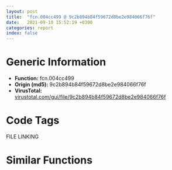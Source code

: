 ```yaml
---
layout: post
title:  "fcn.004cc499 @ 9c2b894b84f59672d8be2e984066f76f"
date:   2021-09-10 15:52:19 +0300
categories: report
index: false
---
```


# Generic Information
- **Function:** fcn.004cc499
- **Origin (md5):** 9c2b894b84f59672d8be2e984066f76f
- **VirusTotal:** [virustotal.com/gui/file/9c2b894b84f59672d8be2e984066f76f][virustotal_ref]

# Code Tags
<span class="tag" id="FILE">FILE</span>
<span class="tag" id="LINKING">LINKING</span>


# Similar Functions
<script type="text/javascript" src="https://www.gstatic.com/charts/loader.js"></script>
<script type="text/javascript">

    google.charts.load('current', {'packages':['corechart']});
    google.charts.setOnLoadCallback(drawChart);

    function drawChart() {
    var data = new google.visualization.DataTable();
        data.addColumn('number', 'X');
        data.addColumn('number', 'Y');
        data.addColumn({type: 'string', role: 'tooltip', 'p': {'html': true}});
        data.addColumn({'type': 'string', 'role': 'style'});
        
        data.addRows([
    [-37.86391067504883, 79.47565460205078, '<b><a href="/report/fcn.004cc499@9c2b894b84f59672d8be2e984066f76f">fcn.004cc499</a><br>@9c2b894b84f59672d8be2e984066f76f</b><br><br>push ebp<br>mov ebp esp<br>push ebx<br>push esi<br>mov esi ecx<br>xor ebx ebx<br>push edi<br>cmp dword[esi] ebx<br>je 0x4cc4ec<br>push 0x585ae4<br>call dword[sym.imp.KERNEL32.dll_GetModuleHandleW]<br>test eax eax<br>je 0x4cc50c<br>push str.CreateFileTransactedW<br>push eax<br>call dword[sym.imp.KERNEL32.dll_GetProcAddress]<br>mov edi eax<br>test edi edi<br>je 0x4cc50c<br>push ebx<br>push ebx<br>push dword[esi]<br>mov ecx edi<br>push dword[ebp+0x20]<br>push dword[ebp+0x1c]<br>push dword[ebp+0x18]<br>push dword[ebp+0x14]<br>push dword[ebp+0x10]<br>push dword[ebp+0xc]<br>push dword[ebp+8]<br>call fcn.00553897<br>call edi<br>jmp 0x4cc50f<br>cmp dword[esi+4] ebx<br>je 0x4cc50c<br>push ebx<br>push dword[ebp+0x1c]<br>push dword[ebp+0x18]<br>push dword[ebp+0x14]<br>push dword[ebp+0x10]<br>push dword[ebp+0xc]<br>push dword[ebp+8]<br>call dword[sym.imp.KERNEL32.dll_CreateFileW]<br>jmp 0x4cc50f<br>or eax 0xffffffff<br>pop edi<br>pop esi<br>pop ebx<br>pop ebp<br>ret 0x1c<br>', 'point { fill-color: #e0440e; }'],
[88.68907165527344, 148.86099243164062, '<b><a href="/report/fcn.004298de@9c2b894b84f59672d8be2e984066f76f">fcn.004298de</a><br>@9c2b894b84f59672d8be2e984066f76f</b><br><br>push ebp<br>mov ebp esp<br>push esi<br>mov esi ecx<br>push edi<br>cmp dword[esi] 0<br>je 0x429935<br>push 0x587618<br>call dword[sym.imp.KERNEL32.dll_GetModuleHandleW]<br>test eax eax<br>je 0x429944<br>push str.RegCreateKeyTransactedW<br>push eax<br>call dword[sym.imp.KERNEL32.dll_GetProcAddress]<br>mov edi eax<br>test edi edi<br>je 0x429944<br>push 0<br>push dword[esi]<br>mov ecx edi<br>push dword[ebp+0x28]<br>push dword[ebp+0x24]<br>push dword[ebp+0x20]<br>push dword[ebp+0x1c]<br>push dword[ebp+0x18]<br>push dword[ebp+0x14]<br>push dword[ebp+0x10]<br>push dword[ebp+0xc]<br>push dword[ebp+8]<br>call fcn.00553897<br>call edi<br>jmp 0x429947<br>cmp dword[esi+4] 0<br>je 0x429944<br>pop edi<br>pop esi<br>pop ebp<br>jmp dword[sym.imp.ADVAPI32.dll_RegCreateKeyExW]<br>xor eax eax<br>inc eax<br>pop edi<br>pop esi<br>pop ebp<br>ret 0x24<br>', 'null'],
[-47.41335678100586, 38.298316955566406, '<b><a href="/report/fcn.00458af9@d96761eb00d2d97e2b6f5ffffed0b46a">fcn.00458af9</a><br>@d96761eb00d2d97e2b6f5ffffed0b46a</b><br><br>push ebp<br>mov ebp esp<br>push ecx<br>push ebx<br>xor ebx ebx<br>test byte[ebp+0x14] 1<br>mov eax ebx<br>push edi<br>mov dword[ebp-4] eax<br>mov edi ebx<br>je 0x458b11<br>inc edi<br>jmp 0x458b1a<br>test byte[ebp+0x14] 2<br>je 0x458b1a<br>push 2<br>pop edi<br>test byte[ebp+0x14] 4<br>je 0x458b59<br>push esi<br>lea eax [ebp+0x14]<br>mov dword[ebp+0x14] ebx<br>push eax<br>push 0xa<br>call dword[sym.imp.KERNEL32.dll_GetCurrentProcess]<br>push eax<br>call dword[sym.imp.ADVAPI32.dll_OpenProcessToken]<br>push 1<br>push dword[ebp+0x14]<br>lea eax [ebp-4]<br>push eax<br>call dword[sym.imp.USERENV.dll_CreateEnvironmentBlock]<br>push dword[ebp+0x14]<br>mov esi eax<br>call dword[sym.imp.KERNEL32.dll_CloseHandle]<br>test esi esi<br>pop esi<br>je 0x458b85<br>mov eax dword[ebp-4]<br>push dword[ebp+0x2c]<br>push dword[ebp+0x28]<br>push dword[ebp+0x24]<br>push eax<br>mov eax dword[ebp+0x20]<br>or eax 0x400<br>push eax<br>push dword[ebp+0x1c]<br>push ebx<br>push edi<br>push dword[ebp+0x10]<br>push dword[ebp+0xc]<br>push dword[ebp+8]<br>call dword[sym.imp.ADVAPI32.dll_CreateProcessWithLogonW]<br>test eax eax<br>setne bl<br>cmp dword[ebp-4] 0<br>je 0x458b94<br>push dword[ebp-4]<br>call dword[sym.imp.USERENV.dll_DestroyEnvironmentBlock]<br>pop edi<br>mov al bl<br>pop ebx<br>mov esp ebp<br>pop ebp<br>ret 0x28<br>', 'null'],
[99.79068756103516, 214.82496643066406, '<b><a href="/report/fcn.00600192@52d540e8e13e0f0bbb8946b2363a382d">fcn.00600192</a><br>@52d540e8e13e0f0bbb8946b2363a382d</b><br><br>push ebp<br>mov ebp esp<br>push esi<br>mov esi ecx<br>cmp dword[esi] 0<br>je 0x6001df<br>push str.Advapi32.dll<br>call dword[sym.imp.KERNEL32.dll_GetModuleHandleW]<br>test eax eax<br>je 0x6001ed<br>push str.RegCreateKeyTransactedW<br>push eax<br>call dword[sym.imp.KERNEL32.dll_GetProcAddress]<br>test eax eax<br>je 0x6001ed<br>push 0<br>push dword[esi]<br>push dword[ebp+0x28]<br>push dword[ebp+0x24]<br>push dword[ebp+0x20]<br>push dword[ebp+0x1c]<br>push dword[ebp+0x18]<br>push dword[ebp+0x14]<br>push dword[ebp+0x10]<br>push dword[ebp+0xc]<br>push dword[ebp+8]<br>call eax<br>jmp 0x6001f0<br>cmp dword[esi+4] 0<br>je 0x6001ed<br>pop esi<br>pop ebp<br>jmp dword[sym.imp.ADVAPI32.dll_RegCreateKeyExW]<br>xor eax eax<br>inc eax<br>pop esi<br>pop ebp<br>ret 0x24<br>', 'null'],
[29.28977394104004, 112.44847106933594, '<b><a href="/report/fcn.004eb8eb@9c2b894b84f59672d8be2e984066f76f">fcn.004eb8eb</a><br>@9c2b894b84f59672d8be2e984066f76f</b><br><br>push ebp<br>mov ebp esp<br>cmp dword[ebp+0x10] 0<br>push esi<br>mov esi ecx<br>jne 0x4eb8fb<br>xor eax eax<br>jmp 0x4eb94a<br>cmp dword[esi] 0<br>push ebx<br>je 0x4eb938<br>push 0x585ae4<br>call dword[sym.imp.KERNEL32.dll_GetModuleHandleW]<br>test eax eax<br>je 0x4eb947<br>push str.GetFileAttributesTransactedW<br>push eax<br>call dword[sym.imp.KERNEL32.dll_GetProcAddress]<br>mov ebx eax<br>test ebx ebx<br>je 0x4eb947<br>push dword[esi]<br>mov ecx ebx<br>push dword[ebp+0x10]<br>push dword[ebp+0xc]<br>push dword[ebp+8]<br>call fcn.00553897<br>call ebx<br>jmp 0x4eb949<br>cmp dword[esi+4] 0<br>je 0x4eb947<br>pop ebx<br>pop esi<br>pop ebp<br>jmp dword[sym.imp.KERNEL32.dll_GetFileAttributesExW]<br>xor eax eax<br>pop ebx<br>pop esi<br>pop ebp<br>ret 0xc<br>', 'null'],
[182.6433563232422, 141.13946533203125, '<b><a href="/report/fcn.00476b02@912f1d013a0d6151bc7a7cef6da1b2a0">fcn.00476b02</a><br>@912f1d013a0d6151bc7a7cef6da1b2a0</b><br><br>push ebp<br>mov ebp esp<br>push esi<br>mov esi ecx<br>push edi<br>xor edi edi<br>cmp dword[esi] edi<br>je 0x476b44<br>push str.Advapi32.dll<br>call dword[sym.imp.KERNEL32.dll_GetModuleHandleW]<br>test eax eax<br>je 0x476b60<br>push str.RegOpenKeyTransactedW<br>push eax<br>call dword[sym.imp.KERNEL32.dll_GetProcAddress]<br>test eax eax<br>je 0x476b60<br>push edi<br>push dword[esi]<br>push dword[ebp+0x18]<br>push dword[ebp+0x14]<br>push edi<br>push dword[ebp+0xc]<br>push reloc.OLEAUT32.dll_SysReAllocString<br>call eax<br>jmp 0x476b63<br>cmp dword[esi+4] edi<br>je 0x476b60<br>push dword[ebp+0x18]<br>push dword[ebp+0x14]<br>push edi<br>push dword[ebp+0xc]<br>push reloc.OLEAUT32.dll_SysReAllocString<br>call dword[sym.imp.ADVAPI32.dll_RegOpenKeyExW]<br>jmp 0x476b63<br>xor eax eax<br>inc eax<br>pop edi<br>pop esi<br>pop ebp<br>ret 0x14<br>', 'null'],
[125.14852905273438, 129.17343139648438, '<b><a href="/report/fcn.0042994d@9c2b894b84f59672d8be2e984066f76f">fcn.0042994d</a><br>@9c2b894b84f59672d8be2e984066f76f</b><br><br>push ebp<br>mov ebp esp<br>push esi<br>mov esi ecx<br>push edi<br>cmp dword[esi] 0<br>je 0x429998<br>push 0x587618<br>call dword[sym.imp.KERNEL32.dll_GetModuleHandleW]<br>test eax eax<br>je 0x4299a7<br>push str.RegOpenKeyTransactedW<br>push eax<br>call dword[sym.imp.KERNEL32.dll_GetProcAddress]<br>mov edi eax<br>test edi edi<br>je 0x4299a7<br>push 0<br>push dword[esi]<br>mov ecx edi<br>push dword[ebp+0x18]<br>push dword[ebp+0x14]<br>push dword[ebp+0x10]<br>push dword[ebp+0xc]<br>push dword[ebp+8]<br>call fcn.00553897<br>call edi<br>jmp 0x4299aa<br>cmp dword[esi+4] 0<br>je 0x4299a7<br>pop edi<br>pop esi<br>pop ebp<br>jmp dword[sym.imp.ADVAPI32.dll_RegOpenKeyExW]<br>xor eax eax<br>inc eax<br>pop edi<br>pop esi<br>pop ebp<br>ret 0x14<br>', 'null'],
[-95.94727325439453, 8.43065357208252, '<b><a href="/report/fcn.0100412e@7be42d186738ec1816397d616de2cb9d">fcn.0100412e</a><br>@7be42d186738ec1816397d616de2cb9d</b><br><br>mov edi edi<br>push ebp<br>mov ebp esp<br>push ecx<br>mov eax dword[ebp+0xc]<br>test al 8<br>je 0x1004143<br>or eax 0xffffffff<br>jmp 0x10041cf<br>test al 3<br>mov dword[ebp-4] 0x80000000<br>je 0x1004155<br>mov dword[ebp-4] 0x40000000<br>test ah 1<br>je 0x1004179<br>test ah 4<br>je 0x1004168<br>mov dword[ebp+0xc] 1<br>jmp 0x100418b<br>and eax 0x200<br>neg eax<br>sbb eax eax<br>and eax 0xfffffffe<br>add eax 4<br>jmp 0x1004188<br>and eax 0x200<br>neg eax<br>sbb eax eax<br>and eax 2<br>add eax 3<br>mov dword[ebp+0xc] eax<br>push ebx<br>push esi<br>mov esi dword[sym.imp.KERNEL32.dll_CreateFileA]<br>push edi<br>xor ebx ebx<br>push ebx<br>mov edi 0x80<br>push edi<br>push dword[ebp+0xc]<br>push ebx<br>push ebx<br>push dword[ebp-4]<br>push dword[ebp+8]<br>call esi<br>cmp eax 0xffffffff<br>jne 0x10041cc<br>cmp dword[ebp+0xc] 3<br>je 0x10041cc<br>push dword[ebp+8]<br>call fcn.01002f6b<br>push ebx<br>push edi<br>push dword[ebp+0xc]<br>push ebx<br>push ebx<br>push dword[ebp-4]<br>push dword[ebp+8]<br>call esi<br>pop edi<br>pop esi<br>pop ebx<br>leave<br>ret 0xc<br>', 'null'],
[274.2206726074219, 85.7170639038086, '<b><a href="/report/fcn.00404a3e@3aa98225e51cbcae2d334c8b6b4ed9fd">fcn.00404a3e</a><br>@3aa98225e51cbcae2d334c8b6b4ed9fd</b><br><br>push ebp<br>mov ebp esp<br>push edi<br>xor edi edi<br>cmp dword[esi] edi<br>je 0x404a7b<br>push str.Advapi32.dll<br>call dword[sym.imp.KERNEL32.dll_GetModuleHandleW]<br>cmp eax edi<br>je 0x404a95<br>push str.RegOpenKeyTransactedW<br>push eax<br>call dword[sym.imp.KERNEL32.dll_GetProcAddress]<br>cmp eax edi<br>je 0x404a95<br>push edi<br>push dword[esi]<br>push dword[ebp+0x14]<br>push dword[ebp+0x10]<br>push edi<br>push dword[ebp+0xc]<br>push dword[ebp+8]<br>call eax<br>jmp 0x404a98<br>cmp dword[esi+4] edi<br>je 0x404a95<br>push dword[ebp+0x14]<br>push dword[ebp+0x10]<br>push edi<br>push dword[ebp+0xc]<br>push dword[ebp+8]<br>call dword[sym.imp.ADVAPI32.dll_RegOpenKeyExW]<br>jmp 0x404a98<br>xor eax eax<br>inc eax<br>pop edi<br>pop ebp<br>ret 0x10<br>', 'null'],
[303.2367858886719, 128.97003173828125, '<b><a href="/report/fcn.00404a3e@44a756939733df3681808b122b91651f">fcn.00404a3e</a><br>@44a756939733df3681808b122b91651f</b><br><br>push ebp<br>mov ebp esp<br>push edi<br>xor edi edi<br>cmp dword[esi] edi<br>je 0x404a7b<br>push str.Advapi32.dll<br>call dword[sym.imp.KERNEL32.dll_GetModuleHandleW]<br>cmp eax edi<br>je 0x404a95<br>push str.RegOpenKeyTransactedW<br>push eax<br>call dword[sym.imp.KERNEL32.dll_GetProcAddress]<br>cmp eax edi<br>je 0x404a95<br>push edi<br>push dword[esi]<br>push dword[ebp+0x14]<br>push dword[ebp+0x10]<br>push edi<br>push dword[ebp+0xc]<br>push dword[ebp+8]<br>call eax<br>jmp 0x404a98<br>cmp dword[esi+4] edi<br>je 0x404a95<br>push dword[ebp+0x14]<br>push dword[ebp+0x10]<br>push edi<br>push dword[ebp+0xc]<br>push dword[ebp+8]<br>call dword[sym.imp.ADVAPI32.dll_RegOpenKeyExW]<br>jmp 0x404a98<br>xor eax eax<br>inc eax<br>pop edi<br>pop ebp<br>ret 0x10<br>', 'null'],
[232.46942138671875, 182.20326232910156, '<b><a href="/report/fcn.00404a3e@b8b9cf6862b0d68d10750002e5baaf97">fcn.00404a3e</a><br>@b8b9cf6862b0d68d10750002e5baaf97</b><br><br>push ebp<br>mov ebp esp<br>push edi<br>xor edi edi<br>cmp dword[esi] edi<br>je 0x404a7b<br>push str.Advapi32.dll<br>call dword[sym.imp.KERNEL32.dll_GetModuleHandleW]<br>cmp eax edi<br>je 0x404a95<br>push str.RegOpenKeyTransactedW<br>push eax<br>call dword[sym.imp.KERNEL32.dll_GetProcAddress]<br>cmp eax edi<br>je 0x404a95<br>push edi<br>push dword[esi]<br>push dword[ebp+0x14]<br>push dword[ebp+0x10]<br>push edi<br>push dword[ebp+0xc]<br>push dword[ebp+8]<br>call eax<br>jmp 0x404a98<br>cmp dword[esi+4] edi<br>je 0x404a95<br>push dword[ebp+0x14]<br>push dword[ebp+0x10]<br>push edi<br>push dword[ebp+0xc]<br>push dword[ebp+8]<br>call dword[sym.imp.ADVAPI32.dll_RegOpenKeyExW]<br>jmp 0x404a98<br>xor eax eax<br>inc eax<br>pop edi<br>pop ebp<br>ret 0x10<br>', 'null'],
[249.8062744140625, 135.3175811767578, '<b><a href="/report/fcn.0040530c@20a93604f17ee6f3c2aa7b1f7a497fcf">fcn.0040530c</a><br>@20a93604f17ee6f3c2aa7b1f7a497fcf</b><br><br>push ebp<br>mov ebp esp<br>push edi<br>xor edi edi<br>cmp dword[esi] edi<br>je 0x405349<br>push str.Advapi32.dll<br>call dword[sym.imp.KERNEL32.dll_GetModuleHandleW]<br>cmp eax edi<br>je 0x405363<br>push str.RegOpenKeyTransactedW<br>push eax<br>call dword[sym.imp.KERNEL32.dll_GetProcAddress]<br>cmp eax edi<br>je 0x405363<br>push edi<br>push dword[esi]<br>push dword[ebp+0x14]<br>push dword[ebp+0x10]<br>push edi<br>push dword[ebp+0xc]<br>push dword[ebp+8]<br>call eax<br>jmp 0x405366<br>cmp dword[esi+4] edi<br>je 0x405363<br>push dword[ebp+0x14]<br>push dword[ebp+0x10]<br>push edi<br>push dword[ebp+0xc]<br>push dword[ebp+8]<br>call dword[sym.imp.ADVAPI32.dll_RegOpenKeyExW]<br>jmp 0x405366<br>xor eax eax<br>inc eax<br>pop edi<br>pop ebp<br>ret 0x10<br>', 'null'],
[222.4508819580078, 93.12864685058594, '<b><a href="/report/fcn.00404a3e@9571c7458fae91969aaed3955e433f49">fcn.00404a3e</a><br>@9571c7458fae91969aaed3955e433f49</b><br><br>push ebp<br>mov ebp esp<br>push edi<br>xor edi edi<br>cmp dword[esi] edi<br>je 0x404a7b<br>push str.Advapi32.dll<br>call dword[sym.imp.KERNEL32.dll_GetModuleHandleW]<br>cmp eax edi<br>je 0x404a95<br>push str.RegOpenKeyTransactedW<br>push eax<br>call dword[sym.imp.KERNEL32.dll_GetProcAddress]<br>cmp eax edi<br>je 0x404a95<br>push edi<br>push dword[esi]<br>push dword[ebp+0x14]<br>push dword[ebp+0x10]<br>push edi<br>push dword[ebp+0xc]<br>push dword[ebp+8]<br>call eax<br>jmp 0x404a98<br>cmp dword[esi+4] edi<br>je 0x404a95<br>push dword[ebp+0x14]<br>push dword[ebp+0x10]<br>push edi<br>push dword[ebp+0xc]<br>push dword[ebp+8]<br>call dword[sym.imp.ADVAPI32.dll_RegOpenKeyExW]<br>jmp 0x404a98<br>xor eax eax<br>inc eax<br>pop edi<br>pop ebp<br>ret 0x10<br>', 'null'],
[284.8709411621094, 177.8292236328125, '<b><a href="/report/fcn.00404a3e@3d7f25d788af3e7f7707a736ac852465">fcn.00404a3e</a><br>@3d7f25d788af3e7f7707a736ac852465</b><br><br>push ebp<br>mov ebp esp<br>push edi<br>xor edi edi<br>cmp dword[esi] edi<br>je 0x404a7b<br>push str.Advapi32.dll<br>call dword[sym.imp.KERNEL32.dll_GetModuleHandleW]<br>cmp eax edi<br>je 0x404a95<br>push str.RegOpenKeyTransactedW<br>push eax<br>call dword[sym.imp.KERNEL32.dll_GetProcAddress]<br>cmp eax edi<br>je 0x404a95<br>push edi<br>push dword[esi]<br>push dword[ebp+0x14]<br>push dword[ebp+0x10]<br>push edi<br>push dword[ebp+0xc]<br>push dword[ebp+8]<br>call eax<br>jmp 0x404a98<br>cmp dword[esi+4] edi<br>je 0x404a95<br>push dword[ebp+0x14]<br>push dword[ebp+0x10]<br>push edi<br>push dword[ebp+0xc]<br>push dword[ebp+8]<br>call dword[sym.imp.ADVAPI32.dll_RegOpenKeyExW]<br>jmp 0x404a98<br>xor eax eax<br>inc eax<br>pop edi<br>pop ebp<br>ret 0x10<br>', 'null'],
[100.0541763305664, 84.40611267089844, '<b><a href="/report/fcn.0042ce5c@9c2b894b84f59672d8be2e984066f76f">fcn.0042ce5c</a><br>@9c2b894b84f59672d8be2e984066f76f</b><br><br>push ebp<br>mov ebp esp<br>push ebx<br>push esi<br>mov esi ecx<br>xor ebx ebx<br>push edi<br>cmp dword[esi] ebx<br>je 0x42cea1<br>push 0x587618<br>call dword[sym.imp.KERNEL32.dll_GetModuleHandleW]<br>test eax eax<br>je 0x42ceb0<br>push str.RegDeleteKeyTransactedW<br>push eax<br>call dword[sym.imp.KERNEL32.dll_GetProcAddress]<br>mov edi eax<br>test edi edi<br>je 0x42ceb0<br>push ebx<br>push dword[esi]<br>mov ecx edi<br>push ebx<br>push ebx<br>push dword[ebp+0xc]<br>push dword[ebp+8]<br>call fcn.00553897<br>call edi<br>jmp 0x42ceb3<br>cmp dword[esi+4] ebx<br>je 0x42ceb0<br>pop edi<br>pop esi<br>pop ebx<br>pop ebp<br>jmp dword[sym.imp.ADVAPI32.dll_RegDeleteKeyW]<br>xor eax eax<br>inc eax<br>pop edi<br>pop esi<br>pop ebx<br>pop ebp<br>ret 8<br>', 'null'],
[-169.53439331054688, 23.228357315063477, '<b><a href="/report/fcn.00554a97@c60344b51fa39a329b92557d24ff7670">fcn.00554a97</a><br>@c60344b51fa39a329b92557d24ff7670</b><br><br>mov edi edi<br>push ebp<br>mov ebp esp<br>mov eax dword[ebp+0x10]<br>push esi<br>mov esi ecx<br>cmp eax 0xffffffff<br>jne 0x554ab7<br>xor eax eax<br>cmp dword[ebp+8] eax<br>je 0x554ab7<br>push dword[ebp+8]<br>call dword[sym.imp.KERNEL32.dll_lstrlenW]<br>push dword[ebp+0xc]<br>push eax<br>push dword[ebp+8]<br>push dword[esi+0x14]<br>call dword[sym.imp.WININET.dll_HttpAddRequestHeadersW]<br>pop esi<br>pop ebp<br>ret 0xc<br>', 'null'],
[-181.45204162597656, -13.607776641845703, '<b><a href="/report/fcn.00556159@c60344b51fa39a329b92557d24ff7670">fcn.00556159</a><br>@c60344b51fa39a329b92557d24ff7670</b><br><br>push 0<br>mov eax 0x5a409d<br>call fcn.0057a5e0<br>mov esi ecx<br>mov ebx dword[ebp+0x14]<br>cmp ebx 1<br>jne 0x556172<br>mov ebx dword[esi+8]<br>cmp dword[ebp+0x1c] 0<br>jne 0x55617f<br>mov dword[ebp+0x1c] 0x5b85e4<br>push ebx<br>push dword[ebp+0x20]<br>push dword[ebp+0x18]<br>push dword[ebp+0x10]<br>push dword[ebp+0x1c]<br>push dword[ebp+0xc]<br>push dword[ebp+8]<br>push dword[esi+4]<br>call dword[sym.imp.WININET.dll_HttpOpenRequestW]<br>push 0x4c<br>mov edi eax<br>call fcn.0055233a<br>pop ecx<br>mov ecx eax<br>mov dword[ebp+0x1c] ecx<br>xor eax eax<br>mov dword[ebp-4] eax<br>cmp ecx eax<br>je 0x5561c0<br>push esi<br>push dword[ebp+0xc]<br>push dword[ebp+8]<br>push edi<br>call fcn.00555e26<br>test eax eax<br>je 0x5561c7<br>mov dword[eax+0x1c] ebx<br>call fcn.0057a6b8<br>ret 0x1c<br>', 'null'],
[-220.04534912109375, -60.657920837402344, '<b><a href="/report/fcn.0040127e@70e9569a63e2c5481707e2ba7c663021">fcn.0040127e</a><br>@70e9569a63e2c5481707e2ba7c663021</b><br><br>push ebp<br>mov ebp esp<br>sub esp 0x28<br>mov dword[ebp-0x28] 0x20<br>mov dword[ebp-0x24] 0x4011c1<br>and dword[ebp-0x20] 0<br>and dword[ebp-0x1c] 0<br>push 0<br>call dword[sym.imp.KERNEL32.dll_GetModuleHandleW]<br>mov dword[ebp-0x18] eax<br>and dword[ebp-0x14] 0<br>push 0x7f00<br>push 0<br>call dword[sym.imp.USER32.dll_LoadCursorW]<br>mov dword[ebp-0x10] eax<br>push 7<br>call dword[sym.imp.GDI32.dll_GetStockObject]<br>mov dword[ebp-0xc] eax<br>and dword[ebp-8] 0<br>mov eax dword[str.Class]<br>mov dword[ebp-4] eax<br>lea eax [ebp-0x28]<br>push eax<br>call dword[sym.imp.USER32.dll_RegisterClassW]<br>mov esp ebp<br>pop ebp<br>ret<br>', 'null'],
[139.0690460205078, 201.30184936523438, '<b><a href="/report/fcn.00600244@52d540e8e13e0f0bbb8946b2363a382d">fcn.00600244</a><br>@52d540e8e13e0f0bbb8946b2363a382d</b><br><br>push ebp<br>mov ebp esp<br>push esi<br>mov esi ecx<br>cmp dword[esi] 0<br>je 0x600285<br>push str.Advapi32.dll<br>call dword[sym.imp.KERNEL32.dll_GetModuleHandleW]<br>test eax eax<br>je 0x600293<br>push str.RegOpenKeyTransactedW<br>push eax<br>call dword[sym.imp.KERNEL32.dll_GetProcAddress]<br>test eax eax<br>je 0x600293<br>push 0<br>push dword[esi]<br>push dword[ebp+0x18]<br>push dword[ebp+0x14]<br>push dword[ebp+0x10]<br>push dword[ebp+0xc]<br>push dword[ebp+8]<br>call eax<br>jmp 0x600296<br>cmp dword[esi+4] 0<br>je 0x600293<br>pop esi<br>pop ebp<br>jmp dword[sym.imp.ADVAPI32.dll_RegOpenKeyExW]<br>xor eax eax<br>inc eax<br>pop esi<br>pop ebp<br>ret 0x14<br>', 'null'],
[-108.77242279052734, -316.54522705078125, '<b><a href="/report/fcn.0040adc9@01be4434cc5f975da87a4b25d209e100">fcn.0040adc9</a><br>@01be4434cc5f975da87a4b25d209e100</b><br><br>push ebp<br>mov ebp esp<br>push dword[ebp+8]<br>call dword[sym.imp.KERNEL32.dll_GetCurrentProcess]<br>push eax<br>call dword[sym.imp.KERNEL32.dll_TerminateProcess]<br>pop ebp<br>ret<br>', 'null'],
[-191.67404174804688, -187.38726806640625, '<b><a href="/report/fcn.0040dafd@3d0ec851566b617e7e4e75da3dd9651c">fcn.0040dafd</a><br>@3d0ec851566b617e7e4e75da3dd9651c</b><br><br>push ebp<br>mov ebp esp<br>push dword[ebp+8]<br>call dword[sym.imp.KERNEL32.dll_GetCurrentProcess]<br>push eax<br>call dword[sym.imp.KERNEL32.dll_TerminateProcess]<br>pop ebp<br>ret<br>', 'null'],
[-96.34144592285156, -262.11236572265625, '<b><a href="/report/fcn.0040e2bd@e69fcfbd512770c44a9d6b90a42edeb0">fcn.0040e2bd</a><br>@e69fcfbd512770c44a9d6b90a42edeb0</b><br><br>push ebp<br>mov ebp esp<br>push dword[ebp+8]<br>call dword[sym.imp.KERNEL32.dll_GetCurrentProcess]<br>push eax<br>call dword[sym.imp.KERNEL32.dll_TerminateProcess]<br>pop ebp<br>ret<br>', 'null'],
[-138.71575927734375, -170.8736572265625, '<b><a href="/report/fcn.0040e394@6e195fbdf6b398dc597c28abc7c7a2ae">fcn.0040e394</a><br>@6e195fbdf6b398dc597c28abc7c7a2ae</b><br><br>push ebp<br>mov ebp esp<br>push dword[ebp+8]<br>call dword[sym.imp.KERNEL32.dll_GetCurrentProcess]<br>push eax<br>call dword[sym.imp.KERNEL32.dll_TerminateProcess]<br>pop ebp<br>ret<br>', 'null'],
[-165.31982421875, -338.7929382324219, '<b><a href="/report/fcn.0040b838@fec037c981b84fb9df87dac6521840c9">fcn.0040b838</a><br>@fec037c981b84fb9df87dac6521840c9</b><br><br>push ebp<br>mov ebp esp<br>push dword[ebp+8]<br>call dword[sym.imp.KERNEL32.dll_GetCurrentProcess]<br>push eax<br>call dword[sym.imp.KERNEL32.dll_TerminateProcess]<br>pop ebp<br>ret<br>', 'null'],
[-90.82429504394531, -206.66513061523438, '<b><a href="/report/fcn.00654d37@8c848ad89aab40a1738b363a37856125">fcn.00654d37</a><br>@8c848ad89aab40a1738b363a37856125</b><br><br>push ebp<br>mov ebp esp<br>push dword[ebp+8]<br>call dword[sym.imp.KERNEL32.dll_GetCurrentProcess]<br>push eax<br>call dword[sym.imp.KERNEL32.dll_TerminateProcess]<br>pop ebp<br>ret<br>', 'null'],
[-243.50526428222656, -208.1680450439453, '<b><a href="/report/fcn.0042a380@d96761eb00d2d97e2b6f5ffffed0b46a">fcn.0042a380</a><br>@d96761eb00d2d97e2b6f5ffffed0b46a</b><br><br>push ebp<br>mov ebp esp<br>push dword[ebp+8]<br>call dword[sym.imp.KERNEL32.dll_GetCurrentProcess]<br>push eax<br>call dword[sym.imp.KERNEL32.dll_TerminateProcess]<br>pop ebp<br>ret<br>', 'null'],
[-252.0554962158203, -268.1288146972656, '<b><a href="/report/fcn.00410d2e@4643b8f5a3d13e435a65fc553546b71e">fcn.00410d2e</a><br>@4643b8f5a3d13e435a65fc553546b71e</b><br><br>push ebp<br>mov ebp esp<br>push dword[ebp+8]<br>call dword[sym.imp.KERNEL32.dll_GetCurrentProcess]<br>push eax<br>call dword[sym.imp.KERNEL32.dll_TerminateProcess]<br>pop ebp<br>ret<br>', 'null'],
[-210.2190399169922, -305.2134704589844, '<b><a href="/report/fcn.0060a5c5@52d540e8e13e0f0bbb8946b2363a382d">fcn.0060a5c5</a><br>@52d540e8e13e0f0bbb8946b2363a382d</b><br><br>push ebp<br>mov ebp esp<br>push dword[ebp+8]<br>call dword[sym.imp.KERNEL32.dll_GetCurrentProcess]<br>push eax<br>call dword[sym.imp.KERNEL32.dll_TerminateProcess]<br>pop ebp<br>ret<br>', 'null'],
[-155.13604736328125, -280.4947204589844, '<b><a href="/report/fcn.004841a1@912f1d013a0d6151bc7a7cef6da1b2a0">fcn.004841a1</a><br>@912f1d013a0d6151bc7a7cef6da1b2a0</b><br><br>push ebp<br>mov ebp esp<br>push dword[ebp+8]<br>call dword[sym.imp.KERNEL32.dll_GetCurrentProcess]<br>push eax<br>call dword[sym.imp.KERNEL32.dll_TerminateProcess]<br>pop ebp<br>ret<br>', 'null'],
[-146.37237548828125, -228.236572265625, '<b><a href="/report/fcn.004098ee@1fd683a7f72f257d6d6de6e845d6c40a">fcn.004098ee</a><br>@1fd683a7f72f257d6d6de6e845d6c40a</b><br><br>push ebp<br>mov ebp esp<br>push dword[ebp+8]<br>call dword[sym.imp.KERNEL32.dll_GetCurrentProcess]<br>push eax<br>call dword[sym.imp.KERNEL32.dll_TerminateProcess]<br>pop ebp<br>ret<br>', 'null'],
[-197.08351135253906, -246.44061279296875, '<b><a href="/report/fcn.0040958d@f9b80f61ad003ebdee20dab4a0087d2a">fcn.0040958d</a><br>@f9b80f61ad003ebdee20dab4a0087d2a</b><br><br>push ebp<br>mov ebp esp<br>push dword[ebp+8]<br>call dword[sym.imp.KERNEL32.dll_GetCurrentProcess]<br>push eax<br>call dword[sym.imp.KERNEL32.dll_TerminateProcess]<br>pop ebp<br>ret<br>', 'null'],

        ]);

    var options = {
        title: 'Similarity Plot',
        legend: 'none',
        colors: ['#dedbd9', '#e6693e', '#ec8f6e', '#f3b49f', '#f6c7b6'],
        tooltip: {isHtml: true, trigger: 'both'},
        explorer: {
        actions: ["dragToZoom", "rightClickToReset"],
        },
        chartArea: {
        width: '80%',
        height: '80%'
        },
        width: '100%',
        height: '100%'
    };

    var chart = new google.visualization.ScatterChart(document.getElementById('chart_div'));

    chart.draw(data, options);
    }
    
</script>

<div id="chart_div" style="width: 100%px; height: 100%;"></div>

# Disassembled Code
{% highlight nasm %}

push ebp
mov ebp esp
push ebx
push esi
mov esi ecx
xor ebx ebx
push edi
cmp dword[esi] ebx
je 0x4cc4ec
push 0x585ae4
call dword[sym.imp.KERNEL32.dll_GetModuleHandleW]
test eax eax
je 0x4cc50c
push str.CreateFileTransactedW
push eax
call dword[sym.imp.KERNEL32.dll_GetProcAddress]
mov edi eax
test edi edi
je 0x4cc50c
push ebx
push ebx
push dword[esi]
mov ecx edi
push dword[ebp+0x20]
push dword[ebp+0x1c]
push dword[ebp+0x18]
push dword[ebp+0x14]
push dword[ebp+0x10]
push dword[ebp+0xc]
push dword[ebp+8]
call fcn.00553897
call edi
jmp 0x4cc50f
cmp dword[esi+4] ebx
je 0x4cc50c
push ebx
push dword[ebp+0x1c]
push dword[ebp+0x18]
push dword[ebp+0x14]
push dword[ebp+0x10]
push dword[ebp+0xc]
push dword[ebp+8]
call dword[sym.imp.KERNEL32.dll_CreateFileW]
jmp 0x4cc50f
or eax 0xffffffff
pop edi
pop esi
pop ebx
pop ebp
ret 0x1c

{% endhighlight %}

[virustotal_ref]: https://www.virustotal.com/gui/file/9c2b894b84f59672d8be2e984066f76f